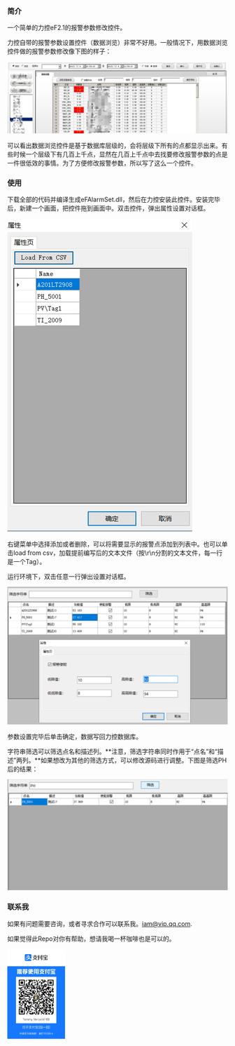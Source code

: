 ### 简介
一个简单的力控eF2.1的报警参数修改控件。

力控自带的报警参数设置控件（数据浏览）非常不好用。一般情况下，用数据浏览控件做的报警参数修改像下图的样子：

![](.\img\数据浏览.png)

可以看出数据浏览控件是基于数据库层级的，会将层级下所有的点都显示出来。有些时候一个层级下有几百上千点，显然在几百上千点中去找要修改报警参数的点是一件很低效的事情。为了方便修改报警参数，所以写了这么一个控件。

### 使用

下载全部的代码并编译生成eFAlarmSet.dll，然后在力控安装此控件。安装完毕后，新建一个画面，把控件拖到画面中。双击控件，弹出属性设置对话框。

![](.\img\属性.png)

右键菜单中选择添加或者删除，可以将需要显示的报警点添加到列表中。也可以单击load from csv，加载提前编写后的文本文件（按\r\n分割的文本文件，每一行是一个Tag）。

运行环境下，双击任意一行弹出设置对话框。

![](.\img\run.png)

参数设置完毕后单击确定，数据写回力控数据库。

字符串筛选可以筛选点名和描述列。**注意，筛选字符串同时作用于“点名”和“描述”两列。**如果想改为其他的筛选方式，可以修改源码进行调整。下图是筛选PH后的结果：

![](.\img\filt.png)

### 联系我

如果有问题需要咨询，或者寻求合作可以联系我。iam@vip.qq.com.

如果觉得此Repo对你有帮助，想请我喝一杯咖啡也是可以的。

<img src=".\img\alipay.jpg" style="zoom:20%;" />
